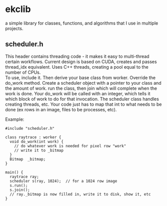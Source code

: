 # ekclib
a simple library for classes, functions, and algorithms that I use in multiple projects.

## scheduler.h
This header contains threading code - it makes it easy to multi-thread certain workflows.  Current design is based
on CUDA, creates and passes thread_idx equivalent.   Uses C++ threads, creating a pool equal to the number of CPUs.<br>
To use, include it.  Then derive your base class from worker.  Override the do_work method.
Create a scheduler object with a pointer to your class and the amount of work.  run the class, then join
which will complete when the work is done.
Your do_work will be called with an integer, which tells it which block of work to do for that invocation. The
scheduler class handles creating threads, etc.  Your code just has to map that int to what needs to be done (ex rows in
an image, files to be processes, etc).

Example:
```
#include "scheduler.h"

class raytrace : worker {
  void do_work(int work) {
    // do whatever work is needed for pixel row "work"
    // write it to _bitmap
  }
  Bitmap  _bitmap;
}

main() {
  raytrace ray;
  scheduler s(ray, 1024);  // for a 1024 row image
  s.run();
  s.join();
  // ray._bitmap is now filled in, write it to disk, show it, etc
}
```
